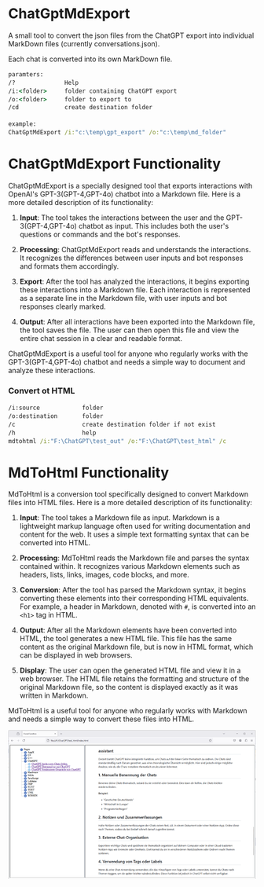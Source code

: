 # ChatGptMdExport

A small tool to convert the json files from the ChatGPT export into individual MarkDown files (currently conversations.json).

Each chat is converted into its own MarkDown file.

```cmd
paramters:
/?              Help
/i:<folder>     folder containing ChatGPT export
/o:<folder>     folder to export to
/cd             create destination folder

example:
ChatGptMdExport /i:"c:\temp\gpt_export" /o:"c:\temp\md_folder"
```

# ChatGptMdExport Functionality

ChatGptMdExport is a specially designed tool that exports interactions with OpenAI's GPT-3(GPT-4,GPT-4o) chatbot into a Markdown file. Here is a more detailed description of its functionality:

1. **Input**: The tool takes the interactions between the user and the GPT-3(GPT-4,GPT-4o) chatbot as input. This includes both the user's questions or commands and the bot's responses.

2. **Processing**: ChatGptMdExport reads and understands the interactions. It recognizes the differences between user inputs and bot responses and formats them accordingly.

3. **Export**: After the tool has analyzed the interactions, it begins exporting these interactions into a Markdown file. Each interaction is represented as a separate line in the Markdown file, with user inputs and bot responses clearly marked.

4. **Output**: After all interactions have been exported into the Markdown file, the tool saves the file. The user can then open this file and view the entire chat session in a clear and readable format.

ChatGptMdExport is a useful tool for anyone who regularly works with the GPT-3(GPT-4,GPT-4o) chatbot and needs a simple way to document and analyze these interactions.



### Convert ot HTML
```cmd
/i:source            folder
/o:destination       folder
/c                   create destination folder if not exist
/h                   help
mdtohtml /i:"F:\ChatGPT\test_out" /o:"F:\ChatGPT\test_html" /c
```

# MdToHtml Functionality

MdToHtml is a conversion tool specifically designed to convert Markdown files into HTML files. Here is a more detailed description of its functionality:

1. **Input**: The tool takes a Markdown file as input. Markdown is a lightweight markup language often used for writing documentation and content for the web. It uses a simple text formatting syntax that can be converted into HTML.

2. **Processing**: MdToHtml reads the Markdown file and parses the syntax contained within. It recognizes various Markdown elements such as headers, lists, links, images, code blocks, and more.

3. **Conversion**: After the tool has parsed the Markdown syntax, it begins converting these elements into their corresponding HTML equivalents. For example, a header in Markdown, denoted with `#`, is converted into an `<h1>` tag in HTML.

4. **Output**: After all the Markdown elements have been converted into HTML, the tool generates a new HTML file. This file has the same content as the original Markdown file, but is now in HTML format, which can be displayed in web browsers.

5. **Display**: The user can open the generated HTML file and view it in a web browser. The HTML file retains the formatting and structure of the original Markdown file, so the content is displayed exactly as it was written in Markdown.

MdToHtml is a useful tool for anyone who regularly works with Markdown and needs a simple way to convert these files into HTML.

![ChatGPT-MdToHtmlExport](doc/ChatGPT-MdToHtmlExport.png)

